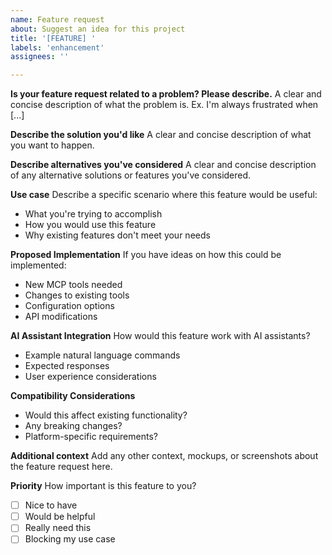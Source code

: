 ```yaml
---
name: Feature request
about: Suggest an idea for this project
title: '[FEATURE] '
labels: 'enhancement'
assignees: ''

---
```


**Is your feature request related to a problem? Please describe.**
A clear and concise description of what the problem is. Ex. I'm always frustrated when [...]

**Describe the solution you'd like**
A clear and concise description of what you want to happen.

**Describe alternatives you've considered**
A clear and concise description of any alternative solutions or features you've considered.

**Use case**
Describe a specific scenario where this feature would be useful:
- What you're trying to accomplish
- How you would use this feature
- Why existing features don't meet your needs

**Proposed Implementation**
If you have ideas on how this could be implemented:
- New MCP tools needed
- Changes to existing tools
- Configuration options
- API modifications

**AI Assistant Integration**
How would this feature work with AI assistants?
- Example natural language commands
- Expected responses
- User experience considerations

**Compatibility Considerations**
- Would this affect existing functionality?
- Any breaking changes?
- Platform-specific requirements?

**Additional context**
Add any other context, mockups, or screenshots about the feature request here.

**Priority**
How important is this feature to you?
- [ ] Nice to have
- [ ] Would be helpful
- [ ] Really need this
- [ ] Blocking my use case